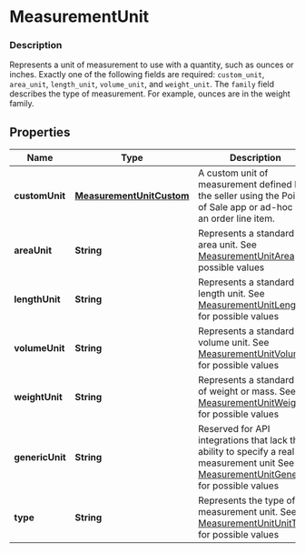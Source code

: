 
# MeasurementUnit

### Description

Represents a unit of measurement to use with a quantity, such as ounces or inches. Exactly one of the following fields are required: `custom_unit`, `area_unit`, `length_unit`, `volume_unit`, and `weight_unit`.  The `family` field describes the type of measurement. For example, ounces are in the weight family.

## Properties
Name | Type | Description | Notes
------------ | ------------- | ------------- | -------------
**customUnit** | [**MeasurementUnitCustom**](MeasurementUnitCustom.md) | A custom unit of measurement defined by the seller using the Point of Sale app or ad-hoc as an order line item. |  [optional]
**areaUnit** | **String** | Represents a standard area unit. See [MeasurementUnitArea](#type-measurementunitarea) for possible values |  [optional]
**lengthUnit** | **String** | Represents a standard length unit. See [MeasurementUnitLength](#type-measurementunitlength) for possible values |  [optional]
**volumeUnit** | **String** | Represents a standard volume unit. See [MeasurementUnitVolume](#type-measurementunitvolume) for possible values |  [optional]
**weightUnit** | **String** | Represents a standard unit of weight or mass. See [MeasurementUnitWeight](#type-measurementunitweight) for possible values |  [optional]
**genericUnit** | **String** | Reserved for API integrations that lack the ability to specify a real measurement unit See [MeasurementUnitGeneric](#type-measurementunitgeneric) for possible values |  [optional]
**type** | **String** | Represents the type of the measurement unit. See [MeasurementUnitUnitType](#type-measurementunitunittype) for possible values |  [optional]




